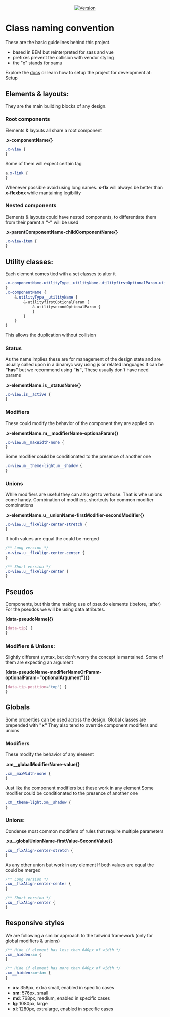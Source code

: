 <p align="center">
<a href="https://www.npmjs.com/package/@xamu-co/styles">
<img src="https://img.shields.io/npm/v/@xamu-co/styles.svg?sanitize=true" alt="Version">
</a>
</p>

# Class naming convention

These are the basic guidelines behind this project.

-   based in BEM but reinterpreted for sass and vue
-   prefixes prevent the collision with vendor styling
-   the "x" stands for xamu

Explore the [docs](https://styles.xamu.com.co/) or learn how to setup the project for development at: [Setup](SETUP.md)

## Elements & layouts:

They are the main building blocks of any design.

### Root components

Elements & layouts all share a root component

**.x-componentName{}**

```css
.x-view {
}
```

Some of them will expect certain tag

```css
a.x-link {
}
```

Whenever possible avoid using long names. **x-flx** will always be better than **x-flexbox** while mantaining legibility

### Nested components

Elements & layouts could have nested components, to differentiate them from their parent a **"-"** will be used

**.x-parentComponentName-childComponentName{}**

```css
.x-view-item {
}
```

## Utility classes:

Each element comes tied with a set classes to alter it

```scss
.x-componentName.utilityType__utilityName-utilityfirstOptionalParam-utilitysecondOptionalParam {
}
.x-componentName {
	&.utilityType__utilityName {
		&-utilityfirstOptionalParam {
			&-utilitysecondOptionalParam {
			}
		}
	}
}
```

This allows the duplication without collision

### Status

As the name implies these are for management of the design state and are usually called upon in a dinamyc way using js or related languages
It can be **"has"** but we recommend using **"is"**, These usually don't have need params

**.x-elementName.is\_\_statusName{}**

```css
.x-view.is__active {
}
```

### Modifiers

These could modify the behavior of the component they are applied on

**.x-elementName.m\_\_modifierName-optionaParam{}**

```css
.x-view.m__maxWidth-none {
}
```

Some modifier could be conditionated to the presence of another one

```css
.x-view.m__theme-light.m__shadow {
}
```

### Unions

While modifiers are useful they can also get to verbose. That is whe unions come handy.
Combination of modifiers, shortcuts for common modifier combinations

**.x-elementName.u\_\_unionName-firstModifier-secondModifier{}**

```css
.x-view.u__flxAlign-center-stretch {
}
```

If both values are equal the could be merged

```css
/** Long version */
.x-view.u__flxAlign-center-center {
}

/** Short version */
.x-view.u__flxAlign-center {
}
```

## Pseudos

Components, but this time making use of pseudo elements (:before, :after)
For the pseudos we will be using data atributes.

**[data-pseudoName]{}**

```css
[data-tip] {
}
```

### Modifiers & Unions:

Slightly different syntax, but don't worry the concept is mantained.
Some of them are expecting an argument

**[data-pseudoName-modifierNameOrParam-optionalParam="optionalArgument"]{}**

```css
[data-tip-position="top"] {
}
```

## Globals

Some properties can be used across the design.
Global classes are prepended with **"x"**
They also tend to override component modifiers and unions

### Modifiers

These modify the behavior of any element

**.xm\_\_globalModifierName-value{}**

```css
.xm__maxWidth-none {
}
```

Just like the component modifiers but these work in any element
Some modifier could be conditionated to the presence of another one

```css
.xm__theme-light.xm__shadow {
}
```

### Unions:

Condense most common modifiers of rules that require multiple parameters

**.xu\_\_globalUnionName-firstValue-SecondValue{}**

```css
.xu__flxAlign-center-stretch {
}
```

As any other union but work in any element
If both values are equal the could be merged

```css
/** Long version */
.xu__flxAlign-center-center {
}

/** Short version */
.xu__flxAlign-center {
}
```

## Responsive styles

We are following a similar approach to the tailwind framework (only for global modifiers & unions)

```css
/** Hide if element has less than 640px of width */
.xm__hidden:sm {
}

/** Hide if element has more than 640px of width */
.xm__hidden:sm-inv {
}
```

-   **xs**: 358px, extra small, enabled in specific cases
-   **sm**: 576px, small
-   **md**: 768px, medium, enabled in specific cases
-   **lg**: 1080px, large
-   **xl**: 1280px, extralarge, enabled in specific cases
